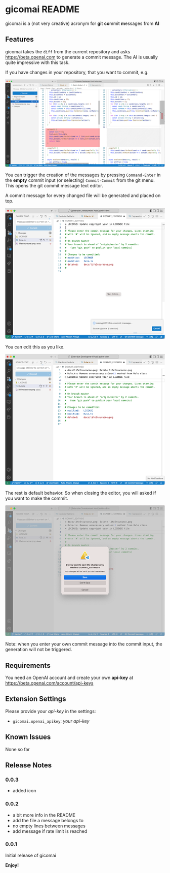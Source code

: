 # gicomai README

gicomai is a (not very creative) acronym for **gi**t **co**mmit **m**essages from **AI**

## Features

gicomai takes the `diff` from the current repository and asks https://beta.openai.com to generate a commit message. The AI is usually quite impressive with this task.

If you have changes in your repository, that you want to commit, e.g.

![screenshot](resources/screenshot1.png)

 You can trigger the creation of the messages by pressing `Command-Enter` in the **empty** commit input (or selecting) `Commit-Commit` from the git menu. This opens the git commit message text editor. 
 
A commit message for every changed file will be generated and placed on top.

![screenshot](resources/screenshot2.png)

You can edit this as you like. 

![screenshot](resources/screenshot3.png)

The rest is default behavior. So when closing the editor, you will asked if you want to make the commit. 

![screenshot](resources/screenshot4.png)

Note: when you enter your own commit message into the commit input, the generation will not be triggered.

## Requirements

You need an OpenAI account and create your own **api-key** at https://beta.openai.com/account/api-keys

## Extension Settings

Please provide your _api-key_ in the settings:

* `gicomai.openai_apikey`: _your api-key_

## Known Issues

None so far

## Release Notes

### 0.0.3

- added icon

### 0.0.2

 - a bit more info in the README
 - add the file a message belongs to
 - no empty lines between messages
 - add message if rate limit is reached

### 0.0.1

Initial release of gicomai

**Enjoy!**
